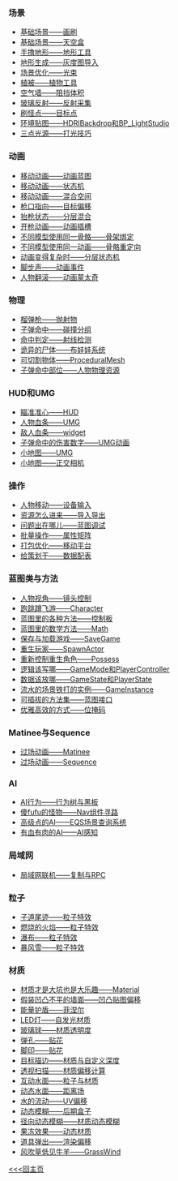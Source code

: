 ### 场景
+ [基础场景——画刷]()
+ [基础场景——天空盒]()
+ [手撸地形——地形工具]()
+ [地形生成——灰度图导入]()
+ [场景优化——光束]()
+ [植被——植物工具]()
+ [空气墙——阻挡体积]()
+ [玻璃反射——反射采集]()
+ [刷怪点——目标点]()
+ [环境贴图——HDRIBackdrop和BP_LightStudio]()
+ [三点光源——打光技巧]()

### 动画
+ [移动动画——动画蓝图]()
+ [移动动画——状态机]()
+ [移动动画——混合空间]()
+ [枪口指向——目标偏移]()
+ [抬枪状态——分层混合]()
+ [开枪动画——动画插槽]()
+ [不同模型使用同一骨骼——骨架绑定]()
+ [不同模型使用同一动画——骨骼重定向]()
+ [动画变得复杂时——分层状态机]()
+ [脚步声——动画事件]()
+ [人物翻滚——动画蒙太奇]()

### 物理
+ [榴弹枪——抛射物]()
+ [子弹命中——碰撞分组]()
+ [命中判定——射线检测]()
+ [诡异的尸体——布娃娃系统]()
+ [可切割物体——ProceduralMesh]()
+ [子弹命中部位——人物物理资源]()

### HUD和UMG
+ [瞄准准心——HUD]()
+ [人物血条——UMG]()
+ [敌人血条——widget]()
+ [子弹命中的伤害数字——UMG动画]()
+ [小地图——UMG]()
+ [小地图——正交相机]()

### 操作
+ [人物移动——设备输入]()
+ [资源怎么进来——导入导出]()
+ [问题出在哪儿——蓝图调试]()
+ [批量操作——属性矩阵]()
+ [打包优化——移动平台]()
+ [给策划干——数据配表]()

### 蓝图类与方法
+ [人物视角——镜头控制]()
+ [跑跳蹲飞游——Character]()
+ [蓝图里的各种方法——控制板]()
+ [蓝图里的数学方法——Math]()
+ [保存与加载游戏——SaveGame]()
+ [重生玩家——SpawnActor]()
+ [重新控制重生角色——Possess]()
+ [逻辑该写哪——GameMode和PlayerController]()
+ [数据该放哪——GameState和PlayerState]()
+ [流水的场景铁打的实例——GameInstance]()
+ [可插拔的方法集——蓝图接口]()
+ [优雅高效的方式——位掩码]()

### Matinee与Sequence
+ [过场动画——Matinee]()
+ [过场动画——Sequence]()

### AI
+ [AI行为——行为树与黑板]()
+ [傻fufu的怪物——Nav组件寻路]()
+ [高级点的AI——EQS场景查询系统]()
+ [有血有肉的AI——AI感知]()

### 局域网
+ [局域网联机——复制与RPC]()

### 粒子
+ [子道尾迹——粒子特效]()
+ [燃烧的火焰——粒子特效]()
+ [瀑布——粒子特效]()
+ [暴风雪——粒子特效]()

### 材质
+ [材质才是大坑也是大乐趣——Material]()
+ [假装凹凸不平的墙面——凹凸贴图偏移]()
+ [能量护盾——菲涅尔]()
+ [LED灯——自发光材质]()
+ [玻璃球——材质透明度]()
+ [弹孔——贴花]()
+ [脚印——贴花]()
+ [目标描边——材质与自定义深度]()
+ [透视扫描——材质偏移计算]()
+ [互动水面——粒子与材质]()
+ [动态水面——距离场]()
+ [水的流动——UV偏移]()
+ [动态模糊——后期盒子]()
+ [径向动态模糊——材质动态模糊]()
+ [果冻效果——动态材质]()
+ [道具弹出——渲染偏移]()
+ [风吹草低见牛羊——GrassWind]()


[<<<回主页](https://github.com/ora-cat/UE4Handbook)